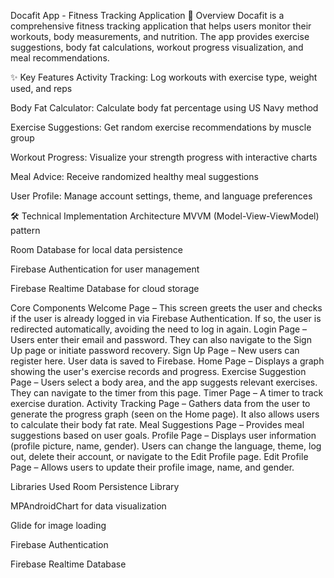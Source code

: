 Docafit App - Fitness Tracking Application
📱 Overview
Docafit is a comprehensive fitness tracking application that helps users monitor their workouts, body measurements, and nutrition. The app provides exercise suggestions, body fat calculations, workout progress visualization, and meal recommendations.

✨ Key Features
Activity Tracking: Log workouts with exercise type, weight used, and reps

Body Fat Calculator: Calculate body fat percentage using US Navy method

Exercise Suggestions: Get random exercise recommendations by muscle group

Workout Progress: Visualize your strength progress with interactive charts

Meal Advice: Receive randomized healthy meal suggestions

User Profile: Manage account settings, theme, and language preferences

🛠️ Technical Implementation
Architecture
MVVM (Model-View-ViewModel) pattern

Room Database for local data persistence

Firebase Authentication for user management

Firebase Realtime Database for cloud storage

Core Components
Welcome Page – This screen greets the user and checks if the user is already logged in via Firebase Authentication. If so, the user is redirected automatically, avoiding the need to log in again.
Login Page – Users enter their email and password. They can also navigate to the Sign Up page or initiate password recovery.
Sign Up Page – New users can register here. User data is saved to Firebase.
Home Page – Displays a graph showing the user's exercise records and progress.
Exercise Suggestion Page – Users select a body area, and the app suggests relevant exercises. They can navigate to the timer from this page.
Timer Page – A timer to track exercise duration.
Activity Tracking Page – Gathers data from the user to generate the progress graph (seen on the Home page). It also allows users to calculate their body fat rate.
Meal Suggestions Page – Provides meal suggestions based on user goals.
Profile Page – Displays user information (profile picture, name, gender). Users can change the language, theme, log out, delete their account, or navigate to the Edit Profile page.
Edit Profile Page – Allows users to update their profile image, name, and gender.

Libraries Used
Room Persistence Library

MPAndroidChart for data visualization

Glide for image loading

Firebase Authentication

Firebase Realtime Database
